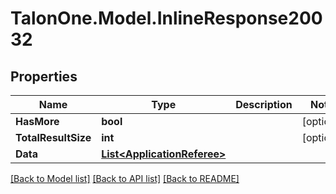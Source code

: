# TalonOne.Model.InlineResponse20032
## Properties

Name | Type | Description | Notes
------------ | ------------- | ------------- | -------------
**HasMore** | **bool** |  | [optional] 
**TotalResultSize** | **int** |  | [optional] 
**Data** | [**List&lt;ApplicationReferee&gt;**](ApplicationReferee.md) |  | 

[[Back to Model list]](../README.md#documentation-for-models) [[Back to API list]](../README.md#documentation-for-api-endpoints) [[Back to README]](../README.md)

